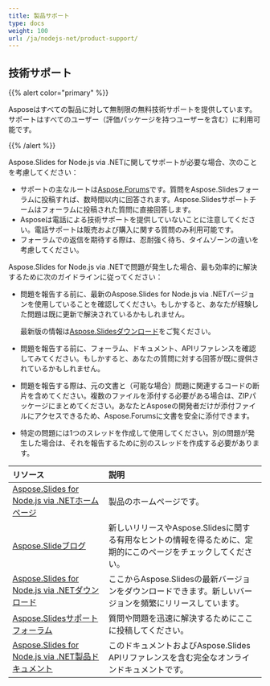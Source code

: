 ```yaml
---
title: 製品サポート
type: docs
weight: 100
url: /ja/nodejs-net/product-support/
---
```


## **技術サポート**
{{% alert color="primary" %}}

Asposeはすべての製品に対して無制限の無料技術サポートを提供しています。サポートはすべてのユーザー（評価パッケージを持つユーザーを含む）に利用可能です。

{{% /alert %}} 

Aspose.Slides for Node.js via .NETに関してサポートが必要な場合、次のことを考慮してください：

- サポートの主なルートは[Aspose.Forums](https://forum.aspose.com/c/slides/11)です。質問をAspose.Slidesフォーラムに投稿すれば、数時間以内に回答されます。Aspose.Slidesサポートチームはフォーラムに投稿された質問に直接回答します。
- Asposeは電話による技術サポートを提供していないことに注意してください。電話サポートは販売および購入に関する質問のみ利用可能です。
- フォーラムでの返信を期待する際は、忍耐強く待ち、タイムゾーンの違いを考慮してください。

Aspose.Slides for Node.js via .NETで問題が発生した場合、最も効率的に解決するために次のガイドラインに従ってください：

- 問題を報告する前に、最新のAspose.Slides for Node.js via .NETバージョンを使用していることを確認してください。もしかすると、あなたが経験した問題は既に更新で解決されているかもしれません。

  最新版の情報は[Aspose.Slidesダウンロード](https://releases.aspose.com/slides/nodejs-net/)をご覧ください。

- 問題を報告する前に、フォーラム、ドキュメント、APIリファレンスを確認してみてください。もしかすると、あなたの質問に対する回答が既に提供されているかもしれません。 

- 問題を報告する際は、元の文書と（可能な場合）問題に関連するコードの断片を含めてください。複数のファイルを添付する必要がある場合は、ZIPパッケージにまとめてください。あなたとAsposeの開発者だけが添付ファイルにアクセスできるため、Aspose.Forumsに文書を安全に添付できます。

- 特定の問題には1つのスレッドを作成して使用してください。別の問題が発生した場合は、それを報告するために別のスレッドを作成する必要があります。

|**リソース**|**説明**|
| :- | :- |
|[Aspose.Slides for Node.js via .NETホームページ](https://products.aspose.com/slides/nodejs-net/)|製品のホームページです。|
|[Aspose.Slideブログ](https://blog.aspose.com/category/slides/)|新しいリリースやAspose.Slidesに関する有用なヒントの情報を得るために、定期的にこのページをチェックしてください。|
|[Aspose.Slides for Node.js via .NETダウンロード](https://releases.aspose.com/slides/nodejs-net/)|ここからAspose.Slidesの最新バージョンをダウンロードできます。新しいバージョンを頻繁にリリースしています。|
|[Aspose.Slidesサポートフォーラム](https://forum.aspose.com/c/slides/11)|質問や問題を迅速に解決するためにここに投稿してください。|
|[Aspose.Slides for Node.js via .NET製品ドキュメント](/slides/ja/nodejs-net/)|このドキュメントおよびAspose.Slides APIリファレンスを含む完全なオンラインドキュメントです。|